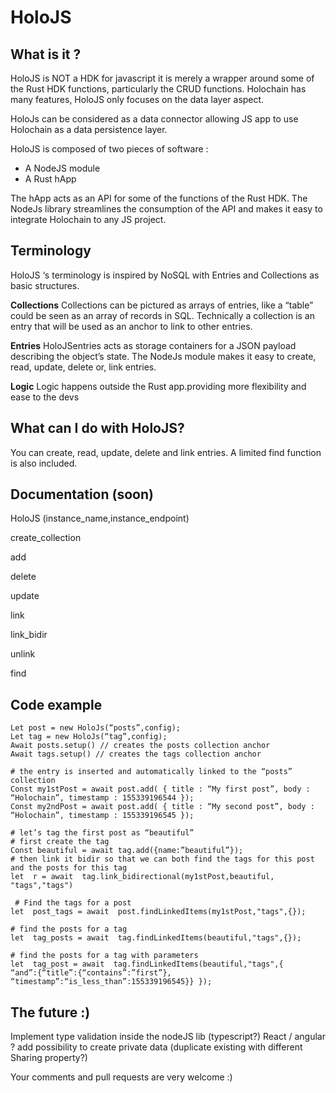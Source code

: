 

# HoloJS

## **What is it ?**

HoloJS is NOT a HDK for javascript it is merely a wrapper around some of the Rust HDK functions, particularly the CRUD functions. Holochain has many features, HoloJS only focuses on the data layer aspect.

HoloJs can  be considered as a data connector allowing JS app to use Holochain as a data persistence layer.

HoloJS is composed of two pieces of software :
-   A NodeJS module    
-   A Rust hApp     

The hApp acts as an API for some of the functions of the Rust HDK. The NodeJs library streamlines the consumption of the API and makes it easy to integrate  Holochain to any JS project.

## **Terminology**

HoloJS ‘s terminology is inspired by NoSQL with Entries and Collections as basic structures.

**Collections**
Collections can be pictured as arrays of entries, like a “table” could be seen as an array of records in SQL.
Technically a collection is an entry that will be used as an anchor to link to other entries.  

**Entries**
HoloJSentries acts as storage containers for a JSON payload describing the object’s state. The NodeJs module makes it easy to create, read, update, delete or, link entries.

**Logic**
Logic happens outside the Rust app.providing more flexibility and ease to the devs
  

## **What can I do with HoloJS?**

You can create, read, update, delete and link entries. A limited find function is also included.
  

## **Documentation (soon)**

HoloJS (instance_name,instance_endpoint)

create_collection

add

delete

update

link

link_bidir

unlink

find

  
  

## Code example

    Let post = new HoloJs(“posts”,config);    
    Let tag = new HoloJs(“tag”,config);    
    Await posts.setup() // creates the posts collection anchor    
    Await tags.setup() // creates the tags collection anchor    
    
    # the entry is inserted and automatically linked to the “posts” collection
    Const my1stPost = await post.add( { title : “My first post”, body : “Holochain”, timestamp : 155339196544 });    
    Const my2ndPost = await post.add( { title : “My second post”, body : “Holochain”, timestamp : 155339196545 });
    
    # let’s tag the first post as “beautiful”  
	# first create the tag    
    Const beautiful = await tag.add({name:”beautiful”}); 
    # then link it bidir so that we can both find the tags for this post and the posts for this tag   
    let  r = await  tag.link_bidirectional(my1stPost,beautiful, "tags","tags")    
    
     # Find the tags for a post   
    let  post_tags = await  post.findLinkedItems(my1stPost,"tags",{});    
    
    # find the posts for a tag
    let  tag_posts = await  tag.findLinkedItems(beautiful,"tags",{});
    
    # find the posts for a tag with parameters    
    let  tag_post = await  tag.findLinkedItems(beautiful,"tags",{    
    “and”:{“title”:{“contains”:”first”}, “timestamp”:“is_less_than”:155339196545}} });

 
## The future :)  

Implement type validation inside the nodeJS lib (typescript?)
React / angular ?
add possibility to create private data (duplicate existing with different Sharing property?)

Your comments and pull requests are very welcome :)

